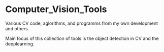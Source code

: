 # Computer_Vision_Tools
Various CV code, aglorithms, and programms from my own development and others.

Main focus of this collection of tools is the object detection in CV and the deeplearning.
